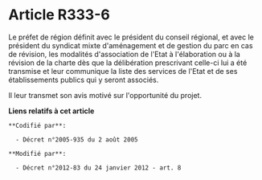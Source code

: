 # Article R333-6

Le préfet de région définit avec le président du conseil régional, et avec le président du syndicat mixte d'aménagement et de
gestion du parc en cas de révision, les modalités d'association de l'Etat à l'élaboration ou à la révision de la charte dès
que la délibération prescrivant celle-ci lui a été transmise et leur communique la liste des services de l'Etat et de ses
établissements publics qui y seront associés.

Il leur transmet son avis motivé sur l'opportunité du projet.

**Liens relatifs à cet article**

	**Codifié par**:

	  - Décret n°2005-935 du 2 août 2005

	**Modifié par**:

	  - Décret n°2012-83 du 24 janvier 2012 - art. 8
